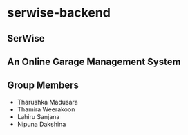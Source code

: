 # serwise-backend
## SerWise
An Online Garage Management System
---
## Group Members
- Tharushka Madusara
- Thamira Weerakoon
- Lahiru Sanjana
- Nipuna Dakshina

